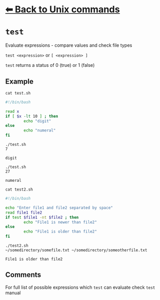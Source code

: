 # [⬅ Back	to Unix commands](unix.md)
# `test`
Evaluate expressions - compare values and check file types

`test <expression>` or `[ <expression> ]`

`test` returns a status of 0 (true) or 1 (false)

## Example
`cat test.sh`
```bash
#!/bin/bash

read x
if [ $x -lt 10 ] ; then
        echo "digit"
else
        echo "numeral"
fi
```

`./test.sh`\
`7`
```
digit
```

`./test.sh`\
`27`
```
numeral
```

`cat test2.sh`
```bash
#!/bin/bash

echo "Enter file1 and file2 separated by space"
read file1 file2
if test $file1 -nt $file2 ; then
        echo "File1 is newer than file2"
else
        echo "File1 is older than file2"
fi
```

`./test2.sh`\
`~/somedirectory/somefile.txt ~/somedirectory/someotherfile.txt`
```
File1 is older than file2
```

## Comments
For full list of possible expressions which `test` can evaluate check `test` manual
